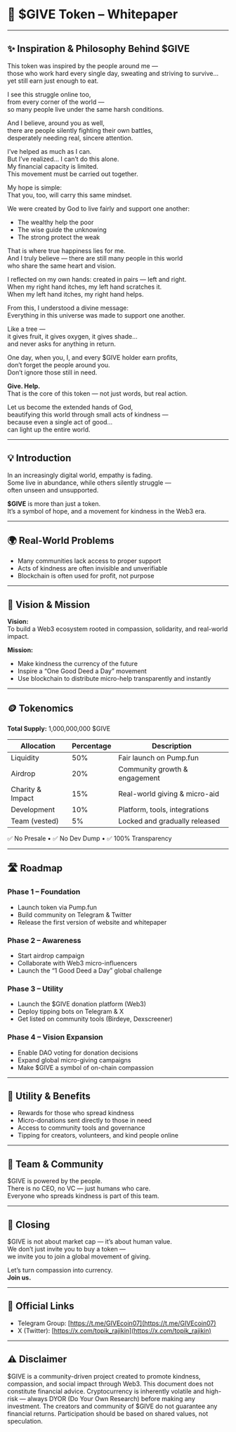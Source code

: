 # 💚 $GIVE Token – Whitepaper

---

## ✨ Inspiration & Philosophy Behind $GIVE

This token was inspired by the people around me —  
those who work hard every single day, sweating and striving to survive…  
yet still earn just enough to eat.

I see this struggle online too,  
from every corner of the world —  
so many people live under the same harsh conditions.

And I believe, around you as well,  
there are people silently fighting their own battles,  
desperately needing real, sincere attention.

I’ve helped as much as I can.  
But I’ve realized… I can’t do this alone.  
My financial capacity is limited.  
This movement must be carried out together.

My hope is simple:  
That you, too, will carry this same mindset.

We were created by God to live fairly and support one another:

- The wealthy help the poor  
- The wise guide the unknowing  
- The strong protect the weak

That is where true happiness lies for me.  
And I truly believe — there are still many people in this world  
who share the same heart and vision.

I reflected on my own hands: created in pairs — left and right.  
When my right hand itches, my left hand scratches it.  
When my left hand itches, my right hand helps.

From this, I understood a divine message:  
Everything in this universe was made to support one another.

Like a tree —  
it gives fruit, it gives oxygen, it gives shade…  
and never asks for anything in return.

One day, when you, I, and every $GIVE holder earn profits,  
don’t forget the people around you.  
Don’t ignore those still in need.

**Give. Help.**  
That is the core of this token — not just words, but real action.

Let us become the extended hands of God,  
beautifying this world through small acts of kindness —  
because even a single act of good...  
can light up the entire world.

---

## 💡 Introduction

In an increasingly digital world, empathy is fading.  
Some live in abundance, while others silently struggle —  
often unseen and unsupported.

**$GIVE** is more than just a token.  
It’s a symbol of hope, and a movement for kindness in the Web3 era.

---

## 🌍 Real-World Problems

- Many communities lack access to proper support  
- Acts of kindness are often invisible and unverifiable  
- Blockchain is often used for profit, not purpose  

---

## 🎯 Vision & Mission

**Vision:**  
To build a Web3 ecosystem rooted in compassion, solidarity, and real-world impact.

**Mission:**  
- Make kindness the currency of the future  
- Inspire a “One Good Deed a Day” movement  
- Use blockchain to distribute micro-help transparently and instantly  

---

## 🪙 Tokenomics

**Total Supply:** 1,000,000,000 $GIVE

| Allocation        | Percentage | Description                        |
|-------------------|------------|------------------------------------|
| Liquidity         | 50%        | Fair launch on Pump.fun            |
| Airdrop           | 20%        | Community growth & engagement      |
| Charity & Impact  | 15%        | Real-world giving & micro-aid      |
| Development       | 10%        | Platform, tools, integrations      |
| Team (vested)     | 5%         | Locked and gradually released      |

✅ No Presale • ✅ No Dev Dump • ✅ 100% Transparency

---

## 🛣️ Roadmap

### Phase 1 – Foundation

- Launch token via Pump.fun  
- Build community on Telegram & Twitter  
- Release the first version of website and whitepaper  

### Phase 2 – Awareness

- Start airdrop campaign  
- Collaborate with Web3 micro-influencers  
- Launch the “1 Good Deed a Day” global challenge  

### Phase 3 – Utility

- Launch the $GIVE donation platform (Web3)  
- Deploy tipping bots on Telegram & X  
- Get listed on community tools (Birdeye, Dexscreener)  

### Phase 4 – Vision Expansion

- Enable DAO voting for donation decisions  
- Expand global micro-giving campaigns  
- Make $GIVE a symbol of on-chain compassion  

---

## 🧩 Utility & Benefits

- Rewards for those who spread kindness  
- Micro-donations sent directly to those in need  
- Access to community tools and governance  
- Tipping for creators, volunteers, and kind people online  

---

## 🤝 Team & Community

$GIVE is powered by the people.  
There is no CEO, no VC — just humans who care.  
Everyone who spreads kindness is part of this team.

---

## 📢 Closing

$GIVE is not about market cap — it’s about human value.  
We don’t just invite you to buy a token —  
we invite you to join a global movement of giving.

Let’s turn compassion into currency.  
**Join us.**

---

## 🔗 Official Links

- Telegram Group: [https://t.me/GIVEcoin07](https://t.me/GIVEcoin07)  
- X (Twitter): [https://x.com/topik_rajikin](https://x.com/topik_rajikin)

---

## ⚠️ Disclaimer

$GIVE is a community-driven project created to promote kindness, compassion, and social impact through Web3. This document does not constitute financial advice. Cryptocurrency is inherently volatile and high-risk — always DYOR (Do Your Own Research) before making any investment. The creators and community of $GIVE do not guarantee any financial returns. Participation should be based on shared values, not speculation.
